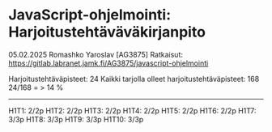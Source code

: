 # JavaScript-ohjelmointi: Harjoitustehtäväväkirjanpito
05.02.2025
Romashko Yaroslav [AG3875]
Ratkaisut: https://gitlab.labranet.jamk.fi/AG3875/javascript-ohjelmointi

Harjoitustehtäväpisteet: 24
Kaikki tarjolla olleet harjoitustehtäväpisteet: 168
24/168 = > 14 %
- - - - - - - - - - - - - - - - - - - - - - - - - - - - - - - - - - - - - - - - - - - - 
H1T1:   2/2p
H1T2:   2/2p
H1T3:   2/2p
H1T4:   2/2p
H1T5:   2/2p
H1T6:   2/2p
H1T7:   3/3p
H1T8:   3/3p
H1T9:   3/3p
H1T10:  3/3p